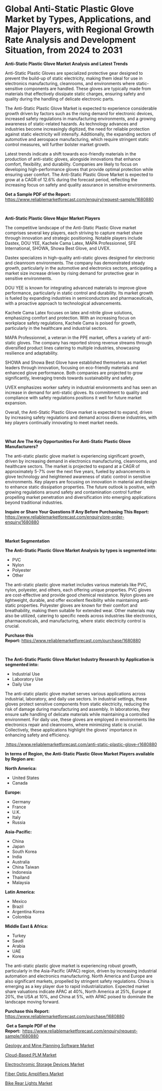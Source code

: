 <p><h1>Global Anti-Static Plastic Glove Market by Types, Applications, and Major Players, with Regional Growth Rate Analysis and Development Situation, from 2024 to 2031</h1></p><p><strong>Anti-Static Plastic Glove Market Analysis and Latest Trends</strong></p>
<p><p>Anti-Static Plastic Gloves are specialized protective gear designed to prevent the build-up of static electricity, making them ideal for use in electronics manufacturing, cleanrooms, and environments where static-sensitive components are handled. These gloves are typically made from materials that effectively dissipate static charges, ensuring safety and quality during the handling of delicate electronic parts.</p><p>The Anti-Static Plastic Glove Market is expected to experience considerable growth driven by factors such as the rising demand for electronic devices, increased safety regulations in manufacturing environments, and a growing awareness of static-related hazards. As technology advances and industries become increasingly digitized, the need for reliable protection against static electricity will intensify. Additionally, the expanding sectors of automotive and aerospace manufacturing, which require stringent static control measures, will further bolster market growth.</p><p>Latest trends indicate a shift towards eco-friendly materials in the production of anti-static gloves, alongside innovations that enhance comfort, flexibility, and durability. Companies are likely to focus on developing high-performance gloves that provide optimal protection while ensuring user comfort. The Anti-Static Plastic Glove Market is expected to grow at a CAGR of 12.6% during the forecast period, reflecting the increasing focus on safety and quality assurance in sensitive environments.</p></p>
<p><strong>Get a Sample PDF of the Report:&nbsp;</strong> <a href="https://www.reliablemarketforecast.com/enquiry/request-sample/1680880?utm_campaign=1144&utm_medium=2&utm_source=Github&utm_content=ia&utm_term=04102024&utm_id=anti-static-plastic-glove">https://www.reliablemarketforecast.com/enquiry/request-sample/1680880</a></p>
<p>&nbsp;</p>
<p><strong>Anti-Static Plastic Glove Major Market Players</strong></p>
<p><p>The competitive landscape of the Anti-Static Plastic Glove market comprises several key players, each striving to capture market share through innovation and strategic positioning. Notable players include Dastex, DOU YEE, Kachele Cama Latex, MAPA Professionnel, SFE International, SHOWA, Showa Best Glove, and UVEX. </p><p>Dastex specializes in high-quality anti-static gloves designed for electronic and cleanroom environments. The company has demonstrated steady growth, particularly in the automotive and electronics sectors, anticipating a market size increase driven by rising demand for protective gear in sensitive environments.</p><p>DOU YEE is known for integrating advanced materials to improve glove performance, particularly in static control and durability. Its market growth is fueled by expanding industries in semiconductors and pharmaceuticals, with a proactive approach to technological advancements.</p><p>Kachele Cama Latex focuses on latex and nitrile glove solutions, emphasizing comfort and protection. With an increasing focus on workplace safety regulations, Kachele Cama is poised for growth, particularly in the healthcare and industrial sectors.</p><p>MAPA Professionnel, a veteran in the PPE market, offers a variety of anti-static gloves. The company has reported strong revenue streams through diversified product lines catering to multiple industries, showcasing resilience and adaptability.</p><p>SHOWA and Showa Best Glove have established themselves as market leaders through innovation, focusing on eco-friendly materials and enhanced glove performance. Both companies are projected to grow significantly, leveraging trends towards sustainability and safety.</p><p>UVEX emphasizes worker safety in industrial environments and has seen an increase in demand for anti-static gloves. Its commitment to quality and compliance with safety regulations positions it well for future market expansion.</p><p>Overall, the Anti-Static Plastic Glove market is expected to expand, driven by increasing safety regulations and demand across diverse industries, with key players continually innovating to meet market needs.</p></p>
<p>&nbsp;</p>
<p><strong>What Are The Key Opportunities For Anti-Static Plastic Glove Manufacturers?</strong></p>
<p><p>The anti-static plastic glove market is experiencing significant growth, driven by increasing demand in electronics manufacturing, cleanrooms, and healthcare sectors. The market is projected to expand at a CAGR of approximately 5-7% over the next five years, fueled by advancements in glove technology and heightened awareness of static control in sensitive environments. Key players are focusing on innovation in material and design to enhance static dissipation properties. The future outlook is positive, with growing regulations around safety and contamination control further propelling market penetration and diversification into emerging applications beyond traditional industries.</p></p>
<p><strong>Inquire or Share Your Questions If Any Before Purchasing This Report:</strong> <a href="https://www.reliablemarketforecast.com/enquiry/pre-order-enquiry/1680880?utm_campaign=1144&utm_medium=2&utm_source=Github&utm_content=ia&utm_term=04102024&utm_id=anti-static-plastic-glove">https://www.reliablemarketforecast.com/enquiry/pre-order-enquiry/1680880</a></p>
<p>&nbsp;</p>
<p><strong>Market Segmentation</strong></p>
<p><strong>The Anti-Static Plastic Glove Market Analysis by types is segmented into:</strong></p>
<p><ul><li>PVC</li><li>Nylon</li><li>Polyester</li><li>Other</li></ul></p>
<p><p>The anti-static plastic glove market includes various materials like PVC, nylon, polyester, and others, each offering unique properties. PVC gloves are cost-effective and provide good chemical resistance. Nylon gloves are lightweight, durable, and offer excellent flexibility while maintaining anti-static properties. Polyester gloves are known for their comfort and breathability, making them suitable for extended wear. Other materials may also be utilized, catering to specific needs across industries like electronics, pharmaceuticals, and manufacturing, where static electricity control is crucial.</p></p>
<p><strong>Purchase this Report:&nbsp;</strong><a href="https://www.reliablemarketforecast.com/purchase/1680880?utm_campaign=1144&utm_medium=2&utm_source=Github&utm_content=ia&utm_term=04102024&utm_id=anti-static-plastic-glove">https://www.reliablemarketforecast.com/purchase/1680880</a></p>
<p>&nbsp;</p>
<p><strong>The Anti-Static Plastic Glove Market Industry Research by Application is segmented into:</strong></p>
<p><ul><li>Industrial Use</li><li>Laboratory Use</li><li>Daily Use</li></ul></p>
<p><p>The anti-static plastic glove market serves various applications across industrial, laboratory, and daily use sectors. In industrial settings, these gloves protect sensitive components from static electricity, reducing the risk of damage during manufacturing and assembly. In laboratories, they ensure safe handling of delicate materials while maintaining a controlled environment. For daily use, these gloves are employed in environments like electronics repair and cleanrooms, where minimizing static is crucial. Collectively, these applications highlight the gloves' importance in enhancing safety and efficiency.</p></p>
<p><a href="https://www.reliablemarketforecast.com/anti-static-plastic-glove-r1680880?utm_campaign=1144&utm_medium=2&utm_source=Github&utm_content=ia&utm_term=04102024&utm_id=anti-static-plastic-glove">&nbsp;https://www.reliablemarketforecast.com/anti-static-plastic-glove-r1680880</a></p>
<p><strong>In terms of Region, the Anti-Static Plastic Glove Market Players available by Region are:</strong></p>
<p>
    <p> <strong> North America: </strong>
        <ul>
            <li>United States</li>
            <li>Canada</li>
        </ul>
        </p> 
    <p> <strong> Europe: </strong>
        <ul>
            <li>Germany</li>
            <li>France</li>
            <li>U.K.</li>
            <li>Italy</li>
            <li>Russia</li>
        </ul>
        </p> 
    <p> <strong> Asia-Pacific: </strong>
        <ul>
            <li>China</li>
            <li>Japan</li>
            <li>South Korea</li>
            <li>India</li>
            <li>Australia</li>
            <li>China Taiwan</li>
            <li>Indonesia</li>
            <li>Thailand</li>
            <li>Malaysia</li>
        </ul>
        </p> 
    <p> <strong> Latin America: </strong>
        <ul>
            <li>Mexico</li>
            <li>Brazil</li>
            <li>Argentina Korea</li>
            <li>Colombia</li>
        </ul>
        </p> 
    <p> <strong> Middle East & Africa: </strong>
        <ul>
            <li>Turkey</li>
            <li>Saudi</li>
            <li>Arabia</li>
            <li>UAE</li>
            <li>Korea</li>
        </ul>
    </p>
    </p>
<p><p>The anti-static plastic glove market is experiencing robust growth, particularly in the Asia-Pacific (APAC) region, driven by increasing industrial automation and electronics manufacturing. North America and Europe are also significant markets, propelled by stringent safety regulations. China is emerging as a key player due to rapid industrialization. Expected market share valuations indicate APAC at 40%, North America at 25%, Europe at 20%, the USA at 10%, and China at 5%, with APAC poised to dominate the landscape moving forward.</p></p>
<p><strong>Purchase this Report: </strong><a href="https://www.reliablemarketforecast.com/purchase/1680880?utm_campaign=1144&utm_medium=2&utm_source=Github&utm_content=ia&utm_term=04102024&utm_id=anti-static-plastic-glove">https://www.reliablemarketforecast.com/purchase/1680880</a></p>
<p>&nbsp;<strong>Get a Sample PDF of the Report:&nbsp;&nbsp;</strong><a href="https://www.reliablemarketforecast.com/enquiry/request-sample/1680880?utm_campaign=1144&utm_medium=2&utm_source=Github&utm_content=ia&utm_term=04102024&utm_id=anti-static-plastic-glove">https://www.reliablemarketforecast.com/enquiry/request-sample/1680880</a></p>
<p><strong></strong></p>
<p><p><a href="https://github.com/rhiannafarm1/Market-Research-Report-List-1/blob/main/geology-and-mine-planning-software-market.md?utm_campaign=1144&utm_medium=2&utm_source=Github&utm_content=ia&utm_term=04102024&utm_id=anti-static-plastic-glove">Geology and Mine Planning Software Market</a></p><p><a href="https://github.com/Angelapatterson584/Market-Research-Report-List-1/blob/main/cloud-based-plm-market.md?utm_campaign=1144&utm_medium=2&utm_source=Github&utm_content=ia&utm_term=04102024&utm_id=anti-static-plastic-glove">Cloud-Based PLM Market</a></p><p><a href="https://issuu.com/reportprime-2/docs/electrochromic-storage-devices-mark_be58f8a1d15b1c?utm_campaign=1144&utm_medium=2&utm_source=Github&utm_content=ia&utm_term=04102024&utm_id=anti-static-plastic-glove">Electrochromic Storage Devices Market</a></p><p><a href="https://www.linkedin.com/pulse/fiber-optic-amplifiers-spectrum-usage-patterns-sector-evolution-it5ze?utm_campaign=1144&utm_medium=2&utm_source=Github&utm_content=ia&utm_term=04102024&utm_id=anti-static-plastic-glove">Fiber Optic Amplifiers Market</a></p><p><a href="https://www.linkedin.com/pulse/investing-bike-rear-lights-market-trends-leading-products-regional-vtvic?utm_campaign=1144&utm_medium=2&utm_source=Github&utm_content=ia&utm_term=04102024&utm_id=anti-static-plastic-glove">Bike Rear Lights Market</a></p></p>
